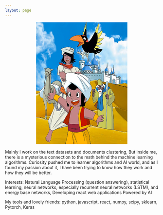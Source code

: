```yaml
---
layout: page
---
```

<div style="text-align:center;">
  <img src="sources/images/sinbad.jpg" width="300" height="400" alt="Sindbad Bahri">
</div>

Mainly I work on the text datasets and documents clustering, But inside me, there is a mysterious connection to the math behind the machine learning algorithms. Curiosity pushed me to learner algorithms and AI world, and as I found my passion about it, I have been trying to know how they work and how they will be better.

Interests: Natural Language Processing (question answering), statistical learning, neural networks, especially recurrent neural networks (LSTM), and energy base networks, Developing react web applications Powered by AI

My tools and lovely friends: python, javascript, react, numpy, scipy, sklearn, Pytorch, Keras
